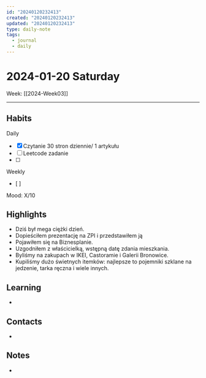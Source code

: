 ```yaml
---
id: "20240120232413"
created: "20240120232413"
updated: "20240120232413"
type: daily-note
tags:
  - journal
  - daily
---
```

# 2024-01-20 Saturday


Week: [[2024-Week03]]  
  
---  
  
## Habits
Daily
- [x] Czytanie 30 stron dziennie/ 1 artykułu  
- [ ] Leetcode zadanie
- [ ] 


Weekly
- [ ]   
  
Mood: X/10  
  
## Highlights  
- Dziś był mega ciężki dzień.
- Dopieściłem prezentację na ZPI i przedstawiłem ją
- Pojawiłem się na Biznesplanie.
- Uzgodniłem z właścicielką, wstępną datę zdania mieszkania.
- Byliśmy na zakupach w IKEI, Castoramie i Galerii Bronowice.
- Kupiliśmy dużo świetnych itemków: najlepsze to pojemniki szklane na jedzenie, tarka ręczna i wiele innych.
  
## Learning  
- 
  
## Contacts  
- 
  
## Notes  
 - 